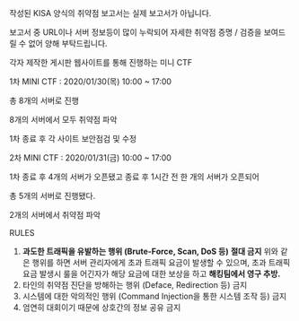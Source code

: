 작성된 KISA 양식의 취약점 보고서는 실제 보고서가 아닙니다.

보고서 중 URL이나 서버 정보등이 많이 누락되어 자세한 취약점 증명 / 검증을 보여드릴 수 없어 양해 부탁드립니다.

각자 제작한 게시판 웹사이트를 통해 진행하는 미니 CTF

1차 MINI CTF : 2020/01/30(목) 10:00 ~ 17:00

총 8개의 서버로 진행

8개의 서버에서 모두 취약점 파악

1차 종료 후 각 사이트 보안점검 및 수정

2차 MINI CTF : 2020/01/31(금) 10:00 ~ 17:00

1차 종료 후 4개의 서버가 오픈됐고 종료 후 1시간 전 한 개의 서버가 오픈되어

총 5개의 서버로 진행됐다.

2개의 서버에서 취약점 파악

RULES

1. **과도한 트래픽을 유발하는 행위 (Brute-Force, Scan, DoS 등)** **절대 금지** 위와 같은 행위를 하면 서버 관리자에게 초과 트래픽 요금이 발생할 수 있으며, 초과 트래픽 요금 발생시 룰을 어긴자가 해당 요금에 대한 보상을 하고 **해킹팀에서 영구 추방.**
2. 타인의 취약점 진단을 방해하는 행위 (Deface, Redirection 등) 금지
3. 시스템에 대한 악의적인 행위 (Command Injection을 통한 시스템 조작 등) 금지
4. 엄연히 대회이기 때문에 상호간의 정보 공유 금지
